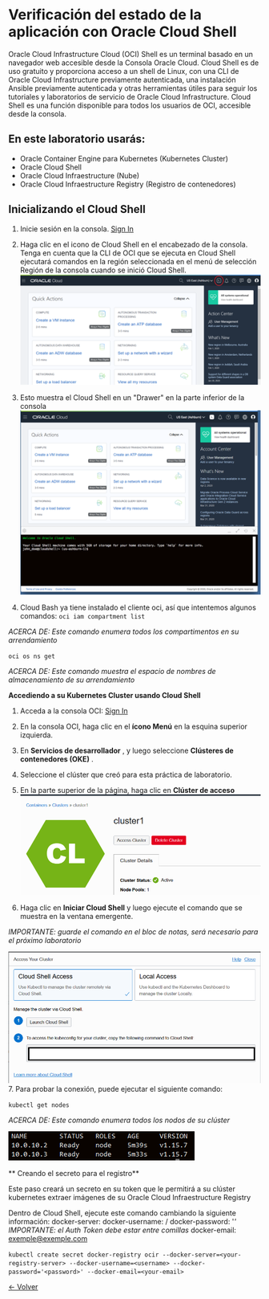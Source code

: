 # Verificación del estado de la aplicación con Oracle Cloud Shell
Oracle Cloud Infrastructure Cloud (OCI) Shell es un terminal basado en un navegador web accesible desde la Consola Oracle Cloud. Cloud Shell es de uso gratuito y proporciona acceso a un shell de Linux, con una CLI de Oracle Cloud Infrastructure previamente autenticada, una instalación Ansible previamente autenticada y otras herramientas útiles para seguir los tutoriales y laboratorios de servicio de Oracle Cloud Infrastructure. Cloud Shell es una función disponible para todos los usuarios de OCI, accesible desde la consola.

## En este laboratorio usarás:

* Oracle Container Engine para Kubernetes (Kubernetes Cluster)
* Oracle Cloud Shell
* Oracle Cloud Infraestructure (Nube)
* Oracle Cloud Infraestructure Registry (Registro de contenedores)

## Inicializando el Cloud Shell

1. Inicie sesión en la consola. [Sign In](https://console.us-ashburn-1.oraclecloud.com/)

2. Haga clic en el icono de Cloud Shell en el encabezado de la consola. Tenga en cuenta que la CLI de OCI que se ejecuta en Cloud Shell    ejecutará comandos en la región seleccionada en el menú de selección Región de la consola cuando se inició Cloud Shell.
![](./img/CloudShell01.png)
3. Esto muestra el Cloud Shell en un "Drawer" en la parte inferior de la consola
![](./img/CloudShell02.png)
4. Cloud Bash ya tiene instalado el cliente oci, así que intentemos algunos comandos:  `oci iam compartment list`

_ACERCA DE: Este comando enumera todos los compartimentos en su arrendamiento_

`oci os ns get`

_ACERCA DE: Este comando muestra el espacio de nombres de almacenamiento de su arrendamiento_

**Accediendo a su Kubernetes Cluster usando Cloud Shell**
1. Acceda a la consola OCI: [Sign In](https://console.us-ashburn-1.oraclecloud.com/)

2. En la consola OCI, haga clic en el **ícono Menú** en la esquina superior izquierda.

3. En **Servicios de desarrollador** , y luego seleccione **Clústeres de contenedores (OKE)** .

4. Seleccione el clúster que creó para esta práctica de laboratorio.

5. En la parte superior de la página, haga clic en **Clúster de acceso**
![](./img/CloudShell03.png)
6. Haga clic en **Iniciar Cloud Shell** y luego ejecute el comando que se muestra en la ventana emergente.

_IMPORTANTE: guarde el comando en el bloc de notas, será necesario para el próximo laboratorio_

![](./img/CloudShell04.png)
7. Para probar la conexión, puede ejecutar el siguiente comando:
   
   `kubectl get nodes`
   
_ACERCA DE: Este comando enumera todos los nodos de su clúster_

![](./img/CloudShell05.png)

** Creando el secreto para el registro**

Este paso creará un secreto en su token que le permitirá a su clúster kubernetes extraer imágenes de su Oracle Cloud Infraestructure Registry

Dentro de Cloud Shell, ejecute este comando cambiando la siguiente información:
docker-server: <URL de registro>
docker-username: <Espacio de nombres de almacenamiento> / <Nombre de usuario completo>
docker-password: '_<Auth Token>' IMPORTANTE: el Auth Token debe estar entre comillas_
docker-email: exemple@exemple.com
  
  `kubectl create secret docker-registry ocir --docker-server=<your-registry-server> --docker-username=<username> --docker-password='<password>' --docker-email=<your-email>`





[<- Volver](../README.md)

